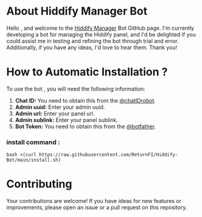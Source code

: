 # About Hiddify Manager Bot

Hello , and welcome to the [Hiddify Manager](https://github.com/hiddify/Hiddify-Manager) Bot GitHub page. I'm currently developing a bot for managing the Hiddify panel, and I'd be delighted if you could assist me in testing and refining the bot through trial and error. Additionally, if you have any ideas, I'd love to hear them. Thank you!

# How to Automatic Installation ?
To use the bot , you will need the following information:
1. **Chat ID:** You need to obtain this from the [@chatIDrobot](https://t.me/chatIDrobot).
2. **Admin uuid:** Enter your admin uuid.
3. **Admin url:** Enter your panel url.
4. **Admin sublink:** Enter your panel sublink.
5. **Bot Token:** You need to obtain this from the [@botfather](https://t.me/BotFather).


### install command :

```shell
bash <(curl https://raw.githubusercontent.com/ReturnFI/Hiddify-Bot/main/install.sh)
```

# Contributing
Your contributions are welcome! If you have ideas for new features or improvements, please open an issue or a pull request on this repository.
